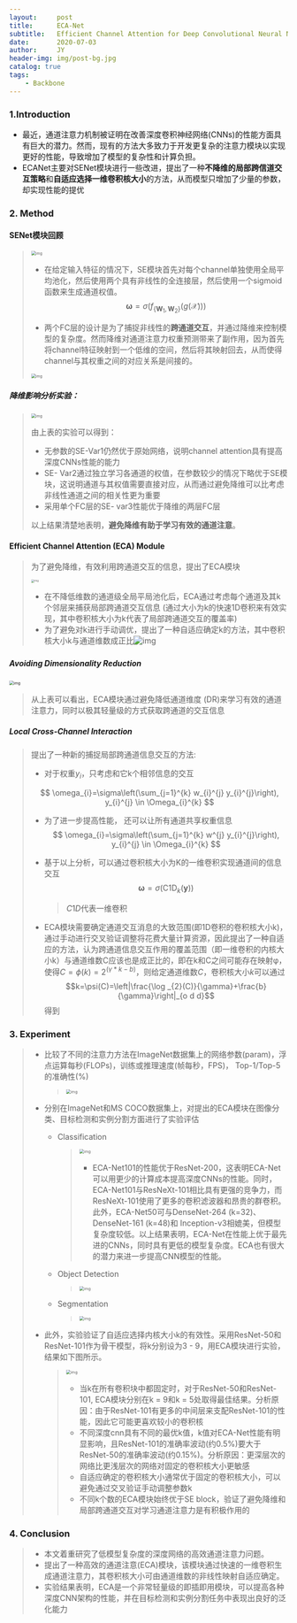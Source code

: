 ```yaml
---
layout:     post
title:      ECA-Net
subtitle:   Efficient Channel Attention for Deep Convolutional Neural Network
date:       2020-07-03
author:     JY
header-img: img/post-bg.jpg
catalog: true
tags:
    - Backbone
---
```




### 1.Introduction

- 最近，通道注意力机制被证明在改善深度卷积神经网络(CNNs)的性能方面具有巨大的潜力。然而，现有的方法大多致力于开发更复杂的注意力模块以实现更好的性能，导致增加了模型的复杂性和计算负担。
- ECANet主要对SENet模块进行一些改进，提出了一种**不降维的局部跨信道交互策略**和**自适应选择一维卷积核大小**的方法，从而模型只增加了少量的参数，却实现性能的提优



### 2. Method

#### SENet模块回顾

> <img src="https://github.com/ZJU-CVs/zju-cvs.github.io/raw/master/img/picture/SEnet1.png" alt="img" style="zoom: 50%;" />
>
> - 在给定输入特征的情况下，SE模块首先对每个channel单独使用全局平均池化，然后使用两个具有非线性的全连接层，然后使用一个sigmoid函数来生成通道权值。
>   $$
>   \boldsymbol{\omega}=\sigma\left(f_{\left\{\mathbf{W}_{1}, \mathbf{W}_{2}\right\}}(g(\mathcal{X}))\right)
>   $$
>   
>- 两个FC层的设计是为了捕捉非线性的**跨通道交互**，并通过降维来控制模型的复杂度。然而降维对通道注意力权重预测带来了副作用，因为首先将channel特征映射到一个低维的空间，然后将其映射回去，从而使得channel与其权重之间的对应关系是间接的。
> 
><img src="https://github.com/ZJU-CVs/zju-cvs.github.io/raw/master/img/picture/SEnet.png" alt="img" style="zoom: 50%;" />

##### 降维影响分析实验：

> <img src="https://github.com/ZJU-CVs/zju-cvs.github.io/raw/master/img/picture/ECA-net3.png" alt="img" style="zoom:50%;" />
>
> 由上表的实验可以得到：
>
> - 无参数的SE-Var1仍然优于原始网络，说明channel attention具有提高深度CNNs性能的能力
> - SE- Var2通过独立学习各通道的权值，在参数较少的情况下略优于SE模块，这说明通道与其权值需要直接对应，从而通过避免降维可以比考虑非线性通道之间的相关性更为重要
> - 采用单个FC层的SE- var3性能优于降维的两层FC层
>
> 以上结果清楚地表明，**避免降维有助于学习有效的通道注意**。



#### Efficient Channel Attention (ECA) Module

> 为了避免降维，有效利用跨通道交互的信息，提出了ECA模块
>
> <img src="https://github.com/ZJU-CVs/zju-cvs.github.io/raw/master/img/picture/ECA-net.png" alt="img" style="zoom: 33%;" />
>
> - 在不降低维数的通道级全局平局池化后，ECA通过考虑每个通道及其k个邻层来捕获局部跨通道交互信息 (通过大小为k的快速1D卷积来有效实现，其中卷积核大小为k代表了局部跨通道交互的覆盖率)
> - 为了避免对k进行手动调优，提出了一种自适应确定k的方法，其中卷积核大小k与通道维数成正比![img](https://github.com/ZJU-CVs/zju-cvs.github.io/raw/master/img/picture/ECA-net1.png)
>
> ##### 

##### Avoiding Dimensionality Reduction

<img src="https://github.com/ZJU-CVs/zju-cvs.github.io/raw/master/img/picture/ECA-net2.png" alt="img" style="zoom:50%;" />

> 从上表可以看出，ECA模块通过避免降低通道维度 (DR)来学习有效的通道注意力，同时以极其轻量级的方式获取跨通道的交互信息

##### Local Cross-Channel Interaction
> 提出了一种新的捕捉局部跨通道信息交互的方法:
>
> - 对于权重$y_i$，只考虑和它k个相邻信息的交互
>
> $$
> \omega_{i}=\sigma\left(\sum_{j=1}^{k} w_{i}^{j} y_{i}^{j}\right), y_{i}^{j} \in \Omega_{i}^{k}
> $$
>
> - 为了进一步提高性能， 还可以让所有通道共享权重信息
>   $$
>   \omega_{i}=\sigma\left(\sum_{j=1}^{k} w^{j} y_{i}^{j}\right), y_{i}^{j} \in \Omega_{i}^{k}
>   $$
>
> - 基于以上分析，可以通过卷积核大小为K的一维卷积实现通道间的信息交互
>   $$
>   \boldsymbol{\omega}=\sigma\left(\mathrm{C} 1 \mathrm{D}_{k}(\mathbf{y})\right)
>   $$
>
>   > $C1D$代表一维卷积
>
> - ECA模块需要确定通道交互消息的大致范围(即1D卷积的卷积核大小k)，通过手动进行交叉验证调整将花费大量计算资源，因此提出了一种自适应的方法，认为跨通道信息交互作用的覆盖范围（即一维卷积的内核大小k）与通道维数C应该也是成正比的，即在k和C之间可能存在映射φ，使得$C=\phi(k)=2^{(\gamma*k-b)}$，则给定通道维数$C$，卷积核大小$k$可以通过$$k=\psi(C)=\left|\frac{\log _{2}(C)}{\gamma}+\frac{b}{\gamma}\right|_{o d d}$$得到



### 3. Experiment
> - 比较了不同的注意力方法在ImageNet数据集上的网络参数(param)，浮点运算每秒(FLOPs)，训练或推理速度(帧每秒，FPS)， Top-1/Top-5的准确性(%)
>
>   > <img src="https://github.com/ZJU-CVs/zju-cvs.github.io/raw/master/img/picture/ECA-net8.png" alt="img" style="zoom:50%;" />
>
> - 分别在ImageNet和MS COCO数据集上，对提出的ECA模块在图像分类、目标检测和实例分割方面进行了实验评估
>   - Classification
>
>     > <img src="https://github.com/ZJU-CVs/zju-cvs.github.io/raw/master/img/picture/ECA-net4.png" alt="img" style="zoom:50%;" />
>     >
>     > - ECA-Net101的性能优于ResNet-200，这表明ECA-Net可以用更少的计算成本提高深度CNNs的性能。同时，ECA-Net101与ResNeXt-101相比具有更强的竞争力，而ResNeXt-101使用了更多的卷积滤波器和昂贵的群卷积。此外，ECA-Net50可与DenseNet-264 (k=32)、DenseNet-161 (k=48)和 Inception-v3相媲美，但模型复杂度较低。以上结果表明，ECA-Net在性能上优于最先进的CNNs，同时具有更低的模型复杂度。ECA也有很大的潜力来进一步提高CNN模型的性能。
>
>   - Object Detection
>
>     > <img src="https://github.com/ZJU-CVs/zju-cvs.github.io/raw/master/img/picture/ECA-net5.png" alt="img" style="zoom:50%;" />
>
>   - Segmentation
>
>     > <img src="https://github.com/ZJU-CVs/zju-cvs.github.io/raw/master/img/picture/ECA-net6.png" alt="img" style="zoom:50%;" />
>
> 
>
> - 此外，实验验证了自适应选择内核大小k的有效性。采用ResNet-50和ResNet-101作为骨干模型，将k分别设为3 - 9，用ECA模块进行实验，结果如下图所示。
>
>   > <img src="https://github.com/ZJU-CVs/zju-cvs.github.io/raw/master/img/picture/ECA-net7.png" alt="img" style="zoom:50%;" />
>   >
>   > - 当k在所有卷积块中都固定时，对于ResNet-50和ResNet-101, ECA模块分别在k = 9和k = 5处取得最佳结果。分析原因：由于ResNet-101有更多的中间层来支配ResNet-101的性能，因此它可能更喜欢较小的卷积核
>   > - 不同深度cnn具有不同的最优k值，k值对ECA-Net性能有明显影响，且ResNet-101的准确率波动(约0.5%)要大于ResNet-50的准确率波动(约0.15%)。分析原因：更深层次的网络比更浅层次的网络对固定的卷积核大小更敏感
>   > - 自适应确定的卷积核大小通常优于固定的卷积核大小，可以避免通过交叉验证手动调整参数k
>   > - 不同k个数的ECA模块始终优于SE block，验证了避免降维和局部跨通道交互对学习通道注意力是有积极作用的

### 4. Conclusion

> - 本文着重研究了低模型复杂度的深度网络的高效通道注意力问题。
> - 提出了一种高效的通道注意(ECA)模块，该模块通过快速的一维卷积生成通道注意力，其卷积核大小可由通道维数的非线性映射自适应确定。
> - 实验结果表明，ECA是一个非常轻量级的即插即用模块，可以提高各种深度CNN架构的性能，并在目标检测和实例分割任务中表现出良好的泛化能力